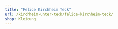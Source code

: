 ```yaml
---
title: "Felice Kirchheim Teck"
url: /kirchheim-unter-teck/felice-kirchheim-teck/
shop: Kleidung
---
```

